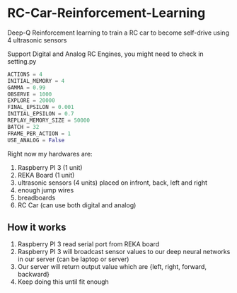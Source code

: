 # RC-Car-Reinforcement-Learning
Deep-Q Reinforcement learning to train a RC car to become self-drive using 4 ultrasonic sensors

Support Digital and Analog RC Engines, you might need to check in setting.py
```python
ACTIONS = 4
INITIAL_MEMORY = 4
GAMMA = 0.99
OBSERVE = 1000
EXPLORE = 20000
FINAL_EPSILON = 0.001
INITIAL_EPSILON = 0.7
REPLAY_MEMORY_SIZE = 50000
BATCH = 32
FRAME_PER_ACTION = 1
USE_ANALOG = False
```

Right now my hardwares are:
1. Raspberry PI 3 (1 unit)
2. REKA Board (1 unit)
3. ultrasonic sensors (4 units) placed on infront, back, left and right
4. enough jump wires
5. breadboards
6. RC Car (can use both digital and analog)

## How it works
1. Raspberry PI 3 read serial port from REKA board
2. Raspberry PI 3 will broadcast sensor values to our deep neural networks in our server (can be laptop or server)
3. Our server will return output value which are {left, right, forward, backward}
4. Keep doing this until fit enough
